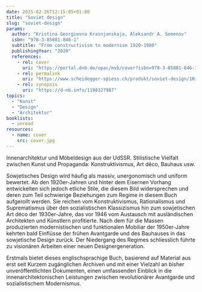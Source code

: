 ```yaml
---
date: 2025-02-26T12:15:05+01:00
title: "Soviet design"
slug: "soviet-design"
params:
  author: "Kristina Georgievna Krasnjanskaja, Aleksandr A. Semenov"
  isbn: "978-3-85881-846-1"
  subtitle: "From constructivism to modernism 1920-1980"
  publishingYear: "2020"
  references:
    - rel: cover
      uri: "https://portal.dnb.de/opac/mvb/cover?isbn=978-3-85881-846-1"
    - rel: permalink
      uri: "https://www.scheidegger-spiess.ch/produkt/soviet-design/1013"
    - rel: synopsis
      uri: "https://d-nb.info/1198327987"
topics:
  - "Kunst"
  - "Design"
  - "Architektur"
booklists:
  - unread
resources:
  - name: cover
    src: cover.jpg
---
```


Innenarchitektur und Möbeldesign aus der UdSSR. Stilistische Vielfalt zwischen 
Kunst und Propaganda: Konstruktivismus, Art déco, Bauhaus usw.

Sowjetisches Design wird häufig als massiv, unergonomisch und uniform bewertet. 
Ab den 1920er-Jahren und hinter dem Eisernen Vorhang entwickelten sich jedoch 
etliche Stile, die diesem Bild widersprechen und deren zum Teil schwierige 
Beziehungen zum Regime in diesem Buch aufgerollt werden. Sie reichen vom 
Konstruktivismus, Rationalismus und Suprematismus über den sozialistischen 
Klassizismus hin zum sowjetischen Art déco der 1930er-Jahre, das vor 1946 vom 
Austausch mit ausländischen Architekten und Künstlern profitierte. Nach dem für 
die Massen produzierten modernistischen und funktionalen Mobiliar der 
1950er-Jahre kehrten bald Einflüsse der frühen Avantgarde und des Bauhauses in 
das sowjetische Design zurück. Der Niedergang des Regimes schliesslich führte zu 
visionären Arbeiten einer neuen Designergeneration.

Erstmals bietet dieses englischsprachige Buch, basierend auf Material aus erst 
seit Kurzem zugänglichen Archiven und mit einer Vielzahl an bisher 
unveröffentlichten Dokumenten, einen umfassenden Einblick in die 
innenarchitektonischen Leistungen zwischen revolutionärer Avantgarde und 
sozialistischem Modernismus.
